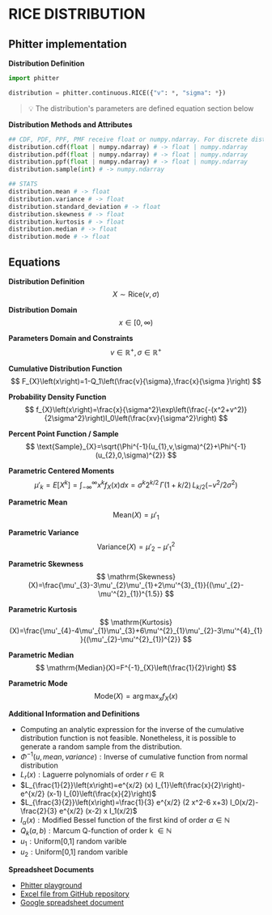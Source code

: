 # RICE DISTRIBUTION

## Phitter implementation

**Distribution Definition**

```python
import phitter

distribution = phitter.continuous.RICE({"v": *, "sigma": *})
```

> 💡 The distribution's parameters are defined equation section below

**Distribution Methods and Attributes**

```python
## CDF, PDF, PPF, PMF receive float or numpy.ndarray. For discrete distributions PMF instead of PDF. Parameters notation are in description of ditribution
distribution.cdf(float | numpy.ndarray) # -> float | numpy.ndarray
distribution.pdf(float | numpy.ndarray) # -> float | numpy.ndarray
distribution.ppf(float | numpy.ndarray) # -> float | numpy.ndarray
distribution.sample(int) # -> numpy.ndarray

## STATS
distribution.mean # -> float
distribution.variance # -> float
distribution.standard_deviation # -> float
distribution.skewness # -> float
distribution.kurtosis # -> float
distribution.median # -> float
distribution.mode # -> float
```

## Equations

**Distribution Definition**
$$ X\sim\mathrm{Rice}\left(v,\sigma\right) $$

**Distribution Domain**
$$ x\in [0,\infty) $$

**Parameters Domain and Constraints**
$$ v\in\mathbb{R}^{+}, \sigma\in\mathbb{R}^{+} $$

**Cumulative Distribution Function**
$$ F_{X}\left(x\right)=1-Q_1\left(\frac{v}{\sigma},\frac{x}{\sigma }\right) $$

**Probability Density Function**
$$ f_{X}\left(x\right)=\frac{x}{\sigma^2}\exp\left(\frac{-(x^2+v^2)}{2\sigma^2}\right)I_0\left(\frac{xv}{\sigma^2}\right) $$

**Percent Point Function / Sample**
$$ \text{Sample}_{X}=\sqrt{\Phi^{-1}(u_{1},v,\sigma)^{2}+\Phi^{-1}(u_{2},0,\sigma)^{2}} $$

**Parametric Centered Moments**
$$ \mu'_{k}=E[X^k]=\int_{-\infty }^{\infty }x^{k}f_{X}\left(x\right)dx=\sigma^k2^{k/2}\,\Gamma(1+k/2)\,L_{k/2}(-v^2/2\sigma^2) $$

**Parametric Mean**
$$ \mathrm{Mean}(X)=\mu'_{1} $$

**Parametric Variance**
$$ \mathrm{Variance}(X)=\mu'_{2}-\mu'^{2}_{1} $$

**Parametric Skewness**
$$ \mathrm{Skewness}(X)=\frac{\mu'_{3}-3\mu'_{2}\mu'_{1}+2\mu'^{3}_{1}}{(\mu'_{2}-\mu'^{2}_{1})^{1.5}} $$

**Parametric Kurtosis**
$$ \mathrm{Kurtosis}(X)=\frac{\mu'_{4}-4\mu'_{1}\mu'_{3}+6\mu'^{2}_{1}\mu'_{2}-3\mu'^{4}_{1}}{(\mu'_{2}-\mu'^{2}_{1})^{2}} $$

**Parametric Median**
$$ \mathrm{Median}(X)=F^{-1}_{X}\left(\frac{1}{2}\right) $$

**Parametric Mode**
$$ \mathrm{Mode}(X)=\arg\max_{x}f_{X}\left(x\right) $$

**Additional Information and Definitions**
- $\text{Computing an analytic expression for the inverse of the cumulative distribution function is not}$
$\text{feasible. Nonetheless, it is possible to generate a random sample from the distribution.}$
- $\Phi^{-1}\left(u,mean,variance\right):\text{Inverse of cumulative function from normal distribution}$
- $L_{r}\left(x\right): \text{Laguerre polynomials of order }r\in\mathbb{R}$
- $L_{\frac{1}{2}}\left(x\right)=e^{x/2} (x) I_{1}\left(\frac{x}{2}\right)-e^{x/2} (x-1) I_{0}\left(\frac{x}{2}\right)$
- $L_{\frac{3}{2}}\left(x\right)=\frac{1}{3} e^{x/2} (2 x^2-6 x+3) I_0(x/2)-\frac{2}{3} e^{x/2} (x-2) x I_1(x/2)$
- $I_{\alpha}\left(x\right): \text{Modified Bessel function of the first kind of order }\alpha\in\mathbb{N}$
- $Q_{k}(a,b): \text{Marcum Q-function of order k }\in\mathbb{N}$
- $u_{1}:\text{Uniform[0,1] random varible}$
- $u_{2}:\text{Uniform[0,1] random varible}$

**Spreadsheet Documents**

-   [Phitter playground](https://phitter.io/distributions/continuous/rice)
-   [Excel file from GitHub repository](https://github.com/phitterio/phitter-files/blob/main/continuous/rice.xlsx)
-   [Google spreadsheet document](https://docs.google.com/spreadsheets/d/1hGVFWbF0w7D0l54t_p0vUId0rO2s61BRdrgslDYTnWc)
    